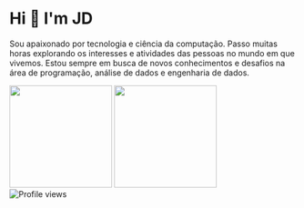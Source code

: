 
</head>

<body>
<h1>Hi 👋 I'm JD</h1>
<p>Sou apaixonado por tecnologia e ciência da computação. Passo muitas horas explorando os interesses e atividades das pessoas no mundo em que vivemos. Estou sempre em busca de novos conhecimentos e desafios na área de programação, análise de dados e engenharia de dados.</p>
<div class="container">
  
  <img height="180em" src="https://github-readme-stats.vercel.app/api?username=git1hub2&show_icons=true&theme=dracula&include_all_commits=true&count_private=true"/>
  <img height="180em" src="https://github-readme-streak-stats.herokuapp.com/?user=git1hub2&show_icons=true&theme=dracula&include_all_commits=true&count_private=true"/>
</div>
<div class="badge">
  <img src="https://komarev.com/ghpvc/?username=Git1Hub2" alt="Profile views">
</div>
</body>
</html>
